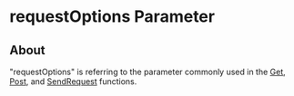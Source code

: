 # requestOptions Parameter
## About
"requestOptions" is referring to the parameter commonly used in the [Get](https://github.com/astriaInight/RBXRequests/blob/main/documentation/get.md), [Post](https://github.com/astriaInight/RBXRequests/blob/main/documentation/post.md), and [SendRequest](https://github.com/astriaInight/RBXRequests/blob/main/documentation/sendrequest.md) functions.



